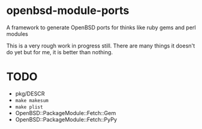 openbsd-module-ports
====================

A framework to generate OpenBSD ports for thinks like ruby gems and perl modules

This is a very rough work in progress still.
There are many things it doesn't do yet but for me, it is better than nothing.

TODO
====

* pkg/DESCR
* `make makesum`
* `make plist`
* OpenBSD::PackageModule::Fetch::Gem
* OpenBSD::PackageModule::Fetch::PyPy
